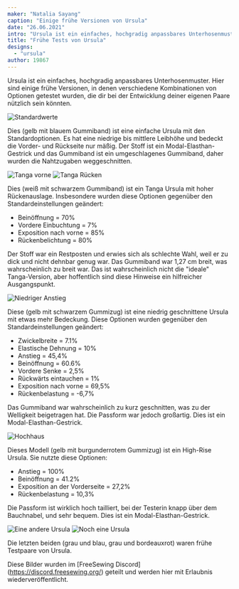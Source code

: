 ```yaml
---
maker: "Natalia Sayang"
caption: "Einige frühe Versionen von Ursula"
date: "26.06.2021"
intro: "Ursula ist ein einfaches, hochgradig anpassbares Unterhosenmuster. Hier sind einige frühe Versionen, in denen verschiedene Kombinationen von Optionen getestet wurden, die dir bei der Entwicklung deiner eigenen Paare nützlich sein könnten."
title: "Frühe Tests von Ursula"
designs:
  - "ursula"
author: 19867
---
```



Ursula ist ein einfaches, hochgradig anpassbares Unterhosenmuster. Hier sind einige frühe Versionen, in denen verschiedene Kombinationen von Optionen getestet wurden, die dir bei der Entwicklung deiner eigenen Paare nützlich sein könnten.

![Standardwerte](https://posts.freesewing.org/uploads/ursula_test_pairs_ursula1_39e33a7ec8.jpg)

Dies (gelb mit blauem Gummiband) ist eine einfache Ursula mit den Standardoptionen. Es hat eine niedrige bis mittlere Leibhöhe und bedeckt die Vorder- und Rückseite nur mäßig. Der Stoff ist ein Modal-Elasthan-Gestrick und das Gummiband ist ein umgeschlagenes Gummiband, daher wurden die Nahtzugaben weggeschnitten.

![Tanga vorne](https://posts.freesewing.org/uploads/ursula_test_pairs_ursula2_2adedd2fd1.jpg) ![Tanga Rücken](https://posts.freesewing.org/uploads/ursula_test_pairs_ursula3_4747862e3e.jpg)

Dies (weiß mit schwarzem Gummiband) ist ein Tanga Ursula mit hoher Rückenauslage. Insbesondere wurden diese Optionen gegenüber den Standardeinstellungen geändert:

* Beinöffnung = 70%
* Vordere Einbuchtung = 7%
* Exposition nach vorne = 85%
* Rückenbelichtung = 80%

Der Stoff war ein Restposten und erwies sich als schlechte Wahl, weil er zu dick und nicht dehnbar genug war. Das Gummiband war 1,27 cm breit, was wahrscheinlich zu breit war. Das ist wahrscheinlich nicht die "ideale" Tanga-Version, aber hoffentlich sind diese Hinweise ein hilfreicher Ausgangspunkt.

![Niedriger Anstieg](https://posts.freesewing.org/uploads/ursula_test_pairs_ursula4_1f456a1430.jpg)

Diese (gelb mit schwarzem Gummizug) ist eine niedrig geschnittene Ursula mit etwas mehr Bedeckung. Diese Optionen wurden gegenüber den Standardeinstellungen geändert:

* Zwickelbreite = 7.1%
* Elastische Dehnung = 10%
* Anstieg = 45,4%
* Beinöffnung = 60.6%
* Vordere Senke = 2,5%
* Rückwärts eintauchen = 1%
* Exposition nach vorne = 69,5%
* Rückenbelastung = -6,7%

Das Gummiband war wahrscheinlich zu kurz geschnitten, was zu der Welligkeit beigetragen hat. Die Passform war jedoch großartig. Dies ist ein Modal-Elasthan-Gestrick.

![Hochhaus](https://posts.freesewing.org/uploads/ursula_test_pairs_ursula5_458fcc1b0c.jpg)

Dieses Modell (gelb mit burgunderrotem Gummizug) ist ein High-Rise Ursula. Sie nutzte diese Optionen:

* Anstieg = 100%
* Beinöffnung = 41.2%
* Exposition an der Vorderseite = 27,2%
* Rückenbelastung = 10,3%

Die Passform ist wirklich hoch tailliert, bei der Testerin knapp über dem Bauchnabel, und sehr bequem. Dies ist ein Modal-Elasthan-Gestrick.

![Eine andere Ursula](https://posts.freesewing.org/uploads/ursula_test_pairs_ursula6_4b570ee428.jpg) ![Noch eine Ursula](https://posts.freesewing.org/uploads/ursula_test_pairs_ursula7_42e5238dc4.jpg)

Die letzten beiden (grau und blau, grau und bordeauxrot) waren frühe Testpaare von Ursula.

<Note>

Diese Bilder wurden im [FreeSewing Discord] (https://discord.freesewing.org/) geteilt und werden hier mit Erlaubnis wiederveröffentlicht.

</Note>

